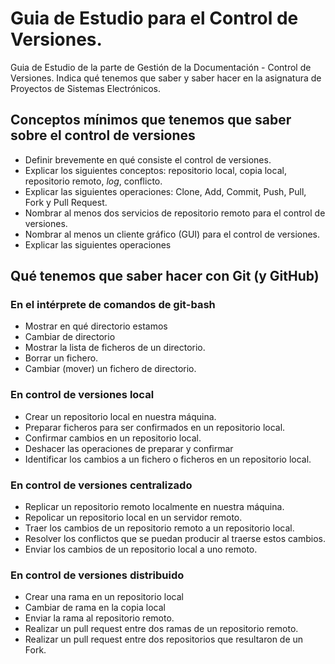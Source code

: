 # Guia de Estudio para el Control de Versiones. 

Guia de Estudio de la parte de Gestión de la Documentación - Control de Versiones. Indica qué tenemos que saber y saber hacer en la asignatura de Proyectos de Sistemas Electrónicos. 

## Conceptos mínimos que tenemos que saber sobre el control de versiones
* Definir brevemente en qué consiste el control de versiones. 
* Explicar los siguientes conceptos: repositorio local, copia local, repositorio remoto, *log*, conflicto. 
* Explicar las siguientes operaciones: Clone, Add, Commit, Push, Pull, Fork y Pull Request. 
* Nombrar al menos dos servicios de repositorio remoto para el control de versiones. 
* Nombrar al menos un cliente gráfico (GUI) para el control de versiones. 
* Explicar las siguientes operaciones

## Qué tenemos que saber hacer con Git (y GitHub)

### En el intérprete de comandos de git-bash
* Mostrar en qué directorio estamos
* Cambiar de directorio
* Mostrar la lista de ficheros de un directorio. 
* Borrar un fichero. 
* Cambiar (mover) un fichero de directorio. 

### En control de versiones local 
* Crear un repositorio local en nuestra máquina. 
* Preparar ficheros para ser confirmados en un repositorio local.
* Confirmar cambios en un repositorio local. 
* Deshacer las operaciones de preparar y confirmar
* Identificar los cambios a un fichero o ficheros en un repositorio local.

### En control de versiones centralizado
* Replicar un repositorio remoto localmente en nuestra máquina.
* Repolicar un repositorio local en un servidor remoto.  
* Traer los cambios de un repositorio remoto a un repositorio local. 
* Resolver los conflictos que se puedan producir al traerse estos cambios. 
* Enviar los cambios de un repositorio local a uno remoto.  

### En control de versiones distribuido
* Crear una rama en un repositorio local
* Cambiar de rama en la copia local
* Enviar la rama al repositorio remoto.
* Realizar un pull request entre dos ramas de un repositorio remoto. 
* Realizar un pull request entre dos repositorios que resultaron de un Fork.  
